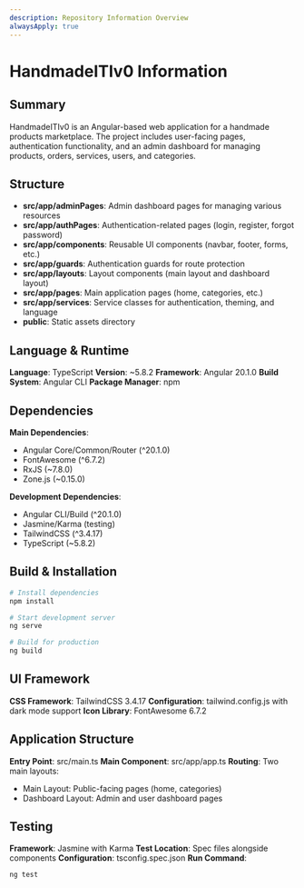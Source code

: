 ```yaml
---
description: Repository Information Overview
alwaysApply: true
---
```


# HandmadeITIv0 Information

## Summary
HandmadeITIv0 is an Angular-based web application for a handmade products marketplace. The project includes user-facing pages, authentication functionality, and an admin dashboard for managing products, orders, services, users, and categories.

## Structure
- **src/app/adminPages**: Admin dashboard pages for managing various resources
- **src/app/authPages**: Authentication-related pages (login, register, forgot password)
- **src/app/components**: Reusable UI components (navbar, footer, forms, etc.)
- **src/app/guards**: Authentication guards for route protection
- **src/app/layouts**: Layout components (main layout and dashboard layout)
- **src/app/pages**: Main application pages (home, categories, etc.)
- **src/app/services**: Service classes for authentication, theming, and language
- **public**: Static assets directory

## Language & Runtime
**Language**: TypeScript
**Version**: ~5.8.2
**Framework**: Angular 20.1.0
**Build System**: Angular CLI
**Package Manager**: npm

## Dependencies
**Main Dependencies**:
- Angular Core/Common/Router (^20.1.0)
- FontAwesome (^6.7.2)
- RxJS (~7.8.0)
- Zone.js (~0.15.0)

**Development Dependencies**:
- Angular CLI/Build (^20.1.0)
- Jasmine/Karma (testing)
- TailwindCSS (^3.4.17)
- TypeScript (~5.8.2)

## Build & Installation
```bash
# Install dependencies
npm install

# Start development server
ng serve

# Build for production
ng build
```

## UI Framework
**CSS Framework**: TailwindCSS 3.4.17
**Configuration**: tailwind.config.js with dark mode support
**Icon Library**: FontAwesome 6.7.2

## Application Structure
**Entry Point**: src/main.ts
**Main Component**: src/app/app.ts
**Routing**: Two main layouts:
- Main Layout: Public-facing pages (home, categories)
- Dashboard Layout: Admin and user dashboard pages

## Testing
**Framework**: Jasmine with Karma
**Test Location**: Spec files alongside components
**Configuration**: tsconfig.spec.json
**Run Command**:
```bash
ng test
```